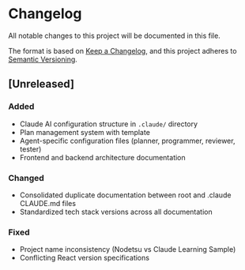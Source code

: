# Changelog

All notable changes to this project will be documented in this file.

The format is based on [Keep a Changelog](https://keepachangelog.com/en/1.0.0/),
and this project adheres to [Semantic Versioning](https://semver.org/spec/v2.0.0.html).

## [Unreleased]

### Added
- Claude AI configuration structure in `.claude/` directory
- Plan management system with template
- Agent-specific configuration files (planner, programmer, reviewer, tester)
- Frontend and backend architecture documentation

### Changed
- Consolidated duplicate documentation between root and .claude CLAUDE.md files
- Standardized tech stack versions across all documentation

### Fixed
- Project name inconsistency (Nodetsu vs Claude Learning Sample)
- Conflicting React version specifications